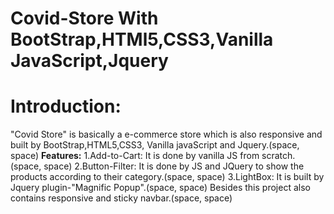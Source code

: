 # Covid-Store With BootStrap,HTMl5,CSS3,Vanilla JavaScript,Jquery
# Introduction:
"Covid Store" is basically a e-commerce store which is also responsive and built by BootStrap,HTML5,CSS3, Vanilla javaScript and Jquery.(space, space)
**Features:**
1.Add-to-Cart: It is done by vanilla JS from scratch.(space, space)
2.Button-Filter: It is done by JS and JQuery to show the products according to their category.(space, space)
3.LightBox: It is built by Jquery plugin-"Magnific Popup".(space, space)
Besides this project also contains responsive and sticky navbar.(space, space)
